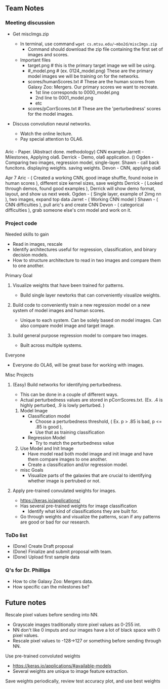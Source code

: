 ## Team Notes

### Meeting discussion

- Get miscImgs.zip
    - In terminal, use command `wget cs.mtsu.edu/~mbo2d/miscImgs.zip`
        - Command should download the zip file containing the first set of images and scores.
    - Important files
        - target.png  # this is the primary target image we will be using.
        - #_model.png # (ex. 0124_model.png) These are the primary model images we will be training on for the networks. 
        - scores/humanScores.txt   # These are the human scores from Galaxy Zoo: Mergers.  Our primary scores we want to recreate.
            - 1st line corresponds to 0000_model.png
            - 2nd line to 0001_model.png
            - etc
        - scores/pCorrScores.txt   # These are the 'perturbedness' scores for the model images. 

- Discuss convolution neural networks.
    - Watch the online lecture.
    - Pay special attention to OLA6.
    
### 

Aric - Paper.  (Abstract done. methodology) CNN example
Jarrett - Milestones, Applying ola6.
Derrick - Demo, ola6 application. ()
Ogden - Comparing two images, regression model, single-layer. 
Shawn - call back funcitons.  displaying weights.  saving weights. 
Devon - CNN, applying ola6


Apr 7
Aric -  ( Created a working CNN, good image shuffle, found noise in human scores ), different size kernel sizes, save weights 
Derrick - ( Looked through demos, found good examples ), Derrick will show demo format, layout, and show us next week. 
Ogden - ( Single layer, example of 2img nn ), two images, expand top data
Jarret - ( Working CNN model )
Shawn - ( CNN difficulties ), pull aric's and create CNN
Devon - ( categorical difficulties ), grab someone else's cnn model and work on it. 

    
### Project code

Needed skills to gain
- Read in images, rescale
- Identify architectures useful for regression, classification, and binary decision models.
- How to structure architecture to read in two images and compare them to one another.


Primary Goal 
1) Visualize weights that have been trained for patterns.
    - Build single layer newtorks that can conveniently visualize weights. 

2) Build code to conveniently train a new regression model on a new system of model images and human scores.
    - Unique to each system. Can be solely based on model images.  Can also compare model image and target image.

3) build general purpose regression model to compare two images.
    - Built across multiple systems. 

Everyone
- Everyone do OLA6, will be great base for working with images.

Misc Projects
1) (Easy) Build networks for identifying perturbedness.
    - This can be done in a couple of different ways.
    - Actual perturbedness values are stored in pCorrScores.txt.  (Ex. .4 is highly perturbed,  .9 is lowly perturbed. )
    1) Model Image
        - Classification model 
            - Choose a perturbedness threshold, ( Ex. p > .85 is bad, p <= .85 is good ), 
            - Use that as training classification
        - Regression Model
            - Try to match the perturbedness value
    2) Use Model and Init Image
        - Have model read both model image and init image and have them compare images to one another. 
        - Create a classification and/or regression model.
    - misc Goals
        - Visualize parts of the galaxies that are crucial to identifying whether image is pertrubed or not.

2) Apply pre-trained convulated weights for images.
    - https://keras.io/applications/
    - Has several pre-trained weights for image classification
        - Identify what kind of classifications they are built for. 
    - Go through weights and visualize the patterns, scan if any patterns are good or bad for our research.


### ToDo list
- (Done) Create Draft proposal
- (Done) Finialize and submit proposal with team.
- (Done) Upload first sample data

### Q's for Dr. Phillips
- How to cite Galaxy Zoo: Mergers data.
- How specific can the milestones be? 
    

## Future notes

Rescale pixel values before sending into NN. 
- Grayscale images traditionally store pixel values as 0-255 int.   
- NN don't like 0 imputs and our images have a lot of black space with 0 pixel values.
- Rescale pixel values to -128->127 or something before sending through NN.

Use pre-trained convoluted weights
- https://keras.io/applications/#available-models
- Several weights are unique to image feature extraction.

Save weights periodically, review test accuracy plot, and use best weights